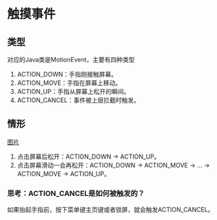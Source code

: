 #  触摸事件

## 类型
对应的Java类是MotionEvent，主要有四种类型

1. ACTION_DOWN：手指刚接触屏幕。
2. ACTION_MOVE：手指在屏幕上移动。
3. ACTION_UP：手指从屏幕上松开的瞬间。
4. ACTION_CANCEL：事件被上层拦截时触发。

## 情形
[图片](https://www.csdn.net/tags/MtTakgysMzExMjktYmxvZwO0O0OO0O0O.html)
1. 点击屏幕后松开：ACTION_DOWN -> ACTION_UP。
2. 点击屏幕滑动一会再松开：ACTION_DOWN -> ACTION_MOVE -> … -> ACTION_MOVE -> ACTION_UP。

### 思考：ACTION_CANCEL是如何被触发的？
如果抬起手指前，按下菜单键主页键或者锁屏，就会触发ACTION_CANCEL。


